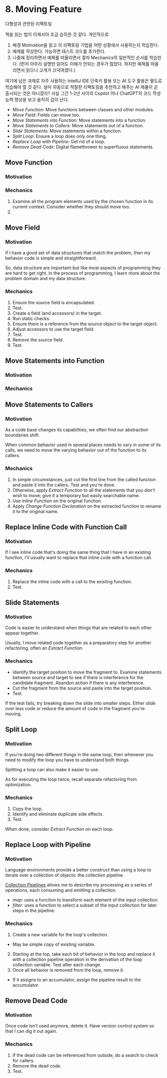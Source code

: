# 8. Moving Feature

댜형성과 관련된 리팩토링

책을 읽는 법이 이제서야 조금 습득한 것 같다. 개인적으로

1. 배경 Motivation을 읽고 이 리팩토링 기법을 어떤 상황에서 사용하는지 학습한다.
2. 예제를 작성한다. 가능하면 테스트 코드를 추가한다.
3. 나중에 정리하면서 예제를 떠올리면서 절차 Mechanics의 일반적인 순서를 학습한다. (먼저 아무리 설명만 읽어도 이해가 안되는 경우가 많았다. 하지만 예제를 떠올리면서 읽으니 고개가 끄덕여졌다.)

여기에 남은 과제로 자주 사용하는 IntelliJ IDE 단축키 활용 또는 AI 도구 활용은 별도로 학습해야 할 것 같다. 설마 자동으로 적절한 리팩토링을 추천하고 해주는 AI 제품이 곧 출시되는 것은 아니겠지?
사실 그간 1-2년 사이의 Copilot 이나 ChatGPT의 코드 작성 능력 향상을 보고 솔직히 겁이 난다.

- _Move Function_: Move functions between classes and other modules.
- _Move Field_: Fields can move too.
- _Move Statements into Function_: Move statements into a function.
- _Move Statements to Callers_: Move statements out of a function.
- _Slide Statements_: Move statements within a function.
- _Split Loop_: Ensure a loop does only one thing.
- _Replace Loop with Pipeline_: Get rid of a loop.
- _Remove Dead Code_: Digital flamethrower to superfluous statements.

## Move Function

### Motivation

### Mechanics

1. Examine all the program elements used by the chosen function in its current context. Consider whether they should
   move too.
2.

## Move Field

### Motivation

If I have a good set of data structures that match the problem, then my behavior code is simple and straightforward.

So, data structure are important-but like most aspects of programming they are hard to get right. In the process of
programming, I learn more about the problem domain and my data structure.

### Mechanics

1. Ensure the source field is encapsulated.
2. Test.
3. Create a field (and accessors) in the target.
4. Run static checks.
5. Ensure there is a reference from the source object to the target object.
6. Adjust accessors to use the target field.
7. Test.
8. Remove the source field.
9. Test.

## Move Statements into Function

### Motivation

### Mechanics

## Move Statements to Callers

### Motivation

As a code base changes its capabilities, we often find our abstraction boundaries shift.

When common behavior used in several places needs to vary in some of its calls, we need to move the varying behavior out
of the function to its callers.

### Mechanics

1. In simple circumstances, just cut the first line from the called function and paste it into the callers. Test and
   you're done.
2. Otherwise, apply _Extract Function_ to all the statements that you _don't_ wish to move; give it a temporary but
   easily searchable name.
3. Use _Inline Function_ on the original function.
4. Apply _Change Function Declaration_ on the extracted function to rename it to the original name.

## Replace Inline Code with Function Call

### Motivation

If I see inline code that's doing the same thing that I have in an existing function, I'll usually want to replace that
inline code with a function call.

### Mechanics

1. Replace the inline code with a call to the existing function.
2. Test.

## Slide Statements

### Motivation

Code is easier to understand when things that are related to each other appear together.

Usually, I move related code together as a preparatory step for another refactoring, often an _Extract Function_.

### Mechanics

- Identify the target position to move the fragment to. Examine statements between source and target to see if there is
  interference for the candidate fragment. Abandon action if there is any interference.
- Cut the fragment from the source and paste into the target position.
- Test.

If the test fails, try breaking down the slide into smaller steps. Either slide over less code or reduce the amount of
code in the fragment you're moving.

## Split Loop

### Motivation

If you're doing two different things in the same loop, then whenever you need to modify the loop you have to understand
both things.

Splitting a loop can also make it easier to use.

As for executing the loop twice, recall separate refactoring from optimization.

### Mechanics

1. Copy the loop.
2. Identify and eliminate duplicate side effects.
3. Test.

When done, consider _Extract Function_ on each loop.

## Replace Loop with Pipeline

### Motivation

Language environments provide a better construct than using a loop to iterate over a collection of objects: the
collection pipeline.

[Collection Pipelines](https://martinfowler.com/articles/collection-pipeline) allows me to describe my processing as a
series of operations, each consuming and emitting a collection.

- _map_: uses a function to transform each element of the input collection.
- _filter_: uses a function to select a subset of the input collection for later steps in the pipeline.

### Mechanics

1. Create a new variable for the loop's collection.

- May be simple copy of existing variable.

2. Starting at the top, take each bit of behavior in the loop and replace it with a collection pipeline operation in the
   derivation of the loop collection variable. Test after each change.
3. Once all behavior is removed from the loop, remove it.

- If it assigns to an accumulator, assign the pipeline result to the accumulator.

## Remove Dead Code

### Motivation

Once code isn't used anymore, delete it. Have version control system so that I can dig it out again.

### Mechanics

1. If the dead code can be referenced from outside, do a search to check for callers.
2. Remove the dead code.
3. Test.
